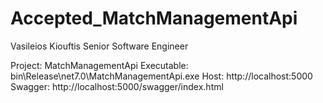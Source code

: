 # Accepted_MatchManagementApi

Vasileios Kiouftis
Senior Software Engineer

Project: MatchManagementApi
Executable: bin\Release\net7.0\MatchManagementApi.exe
Host: http://localhost:5000
Swagger: http://localhost:5000/swagger/index.html
